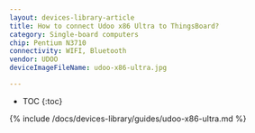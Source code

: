 ```yaml
---
layout: devices-library-article
title: How to connect Udoo x86 Ultra to ThingsBoard?
category: Single-board computers
chip: Pentium N3710
connectivity: WIFI, Bluetooth
vendor: UDOO
deviceImageFileName: udoo-x86-ultra.jpg

---
```



* TOC
{:toc}

{% include /docs/devices-library/guides/udoo-x86-ultra.md %}